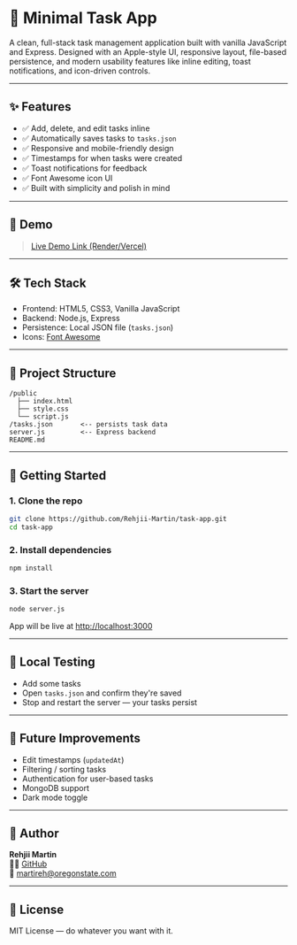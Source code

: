 # 💾 Minimal Task App

A clean, full-stack task management application built with vanilla JavaScript and Express. Designed with an Apple-style UI, responsive layout, file-based persistence, and modern usability features like inline editing, toast notifications, and icon-driven controls.

---

## ✨ Features

* ✅ Add, delete, and edit tasks inline
* ✅ Automatically saves tasks to `tasks.json`
* ✅ Responsive and mobile-friendly design
* ✅ Timestamps for when tasks were created
* ✅ Toast notifications for feedback
* ✅ Font Awesome icon UI
* ✅ Built with simplicity and polish in mind

---

## 📸 Demo

> [Live Demo Link (Render/Vercel)](https://task-app-6ojg.onrender.com)

---

## 🛠️ Tech Stack

* Frontend: HTML5, CSS3, Vanilla JavaScript
* Backend: Node.js, Express
* Persistence: Local JSON file (`tasks.json`)
* Icons: [Font Awesome](https://fontawesome.com/)

---

## 📂 Project Structure

```
/public
  ├── index.html
  ├── style.css
  └── script.js
/tasks.json       <-- persists task data
server.js         <-- Express backend
README.md
```

---

## 🚀 Getting Started

### 1. Clone the repo

```bash
git clone https://github.com/Rehjii-Martin/task-app.git
cd task-app
```

### 2. Install dependencies

```bash
npm install
```

### 3. Start the server

```bash
node server.js
```

App will be live at [http://localhost:3000](http://localhost:3000)

---

## 🧲 Local Testing

* Add some tasks
* Open `tasks.json` and confirm they're saved
* Stop and restart the server — your tasks persist

---

## 📆 Future Improvements

* Edit timestamps (`updatedAt`)
* Filtering / sorting tasks
* Authentication for user-based tasks
* MongoDB support
* Dark mode toggle

---

## 🧠 Author

**Rehjii Martin** <br>
🧑‍💻 [GitHub](https://github.com/Rehjii-Martin) <br>
📧 [martireh@oregonstate.com](mailto:martireh@oregonstate.com)

---

## 📄 License

MIT License — do whatever you want with it.
